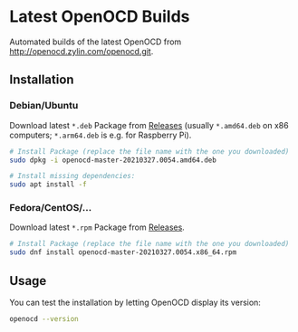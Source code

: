 # Latest OpenOCD Builds

Automated builds of the latest OpenOCD from http://openocd.zylin.com/openocd.git.

## Installation

### Debian/Ubuntu

Download latest `*.deb` Package from [Releases](https://github.com/rleh/openocd-build/releases) (usually `*.amd64.deb` on x86 computers; `*.arm64.deb` is e.g. for Raspberry Pi).

```bash
# Install Package (replace the file name with the one you downloaded)
sudo dpkg -i openocd-master-20210327.0054.amd64.deb

# Install missing dependencies:
sudo apt install -f
```

### Fedora/CentOS/...

Download latest `*.rpm` Package from [Releases](https://github.com/rleh/openocd-build/releases).

```bash
# Install Package (replace the file name with the one you downloaded)
sudo dnf install openocd-master-20210327.0054.x86_64.rpm
```


## Usage

You can test the installation by letting OpenOCD display its version:

```bash
openocd --version
```
